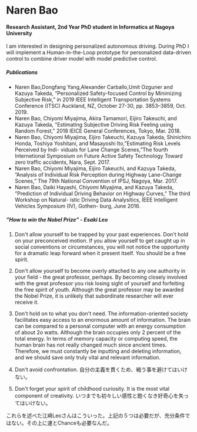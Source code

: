 # Naren Bao

#### Research Assistant, 2nd Year PhD student in Informatics at Nagoya University

I am interested in designing personalized autonomous driving. During PhD I will implement a Human-in-the-Loop prototype for personalized data-driven control to combine driver model with model predictive control.


##### Publications

- Naren Bao,Dongfang Yang,Alexander Carballo,Umit Ozguner and Kazuya Takeda, “Personalized Safety-focused Control by Minimizing Subjective Risk,” in 2019 IEEE Intelligent Transportation Systems Conference (ITSC) Auckland, NZ, October 27-30, pp. 3853–3859, Oct. 2019.
- Naren Bao, Chiyomi Miyajima, Akira Tamamori, Eijiro Takeuchi, and Kazuya Takeda, ”Estimating Subjective Driving Risk Feeling using Random Forest,” 2018 IEICE General Conferences, Tokyo, Mar. 2018. 
- Naren Bao, Chiyomi Miyajima, Eijiro Takeuchi, Kazuya Takeda, Shinichiro Honda, Toshiya Yoshitani, and Masayoshi Ito,”Estimating Risk Levels Perceived by Indi- viduals for Lane Change Scenes,”The fourth Internetional Symposium on Future Active Safety Technology Toward zero traffic accidents, Nara, Sept. 2017. 
- Naren Bao, Chiyomi Miyajima, Eijiro Takeuchi, and Kazuya Takeda, ”Analysis of Individual Risk Perception during Highway Lane-Change Scenes,” The 79th National Convention of IPSJ, Nagoya, Mar. 2017. 
- Naren Bao, Daiki Hayashi, Chiyomi Miyajima, and Kazuya Takeda, ”Prediction of Individual Driving Behavior on Highway Curves,” The third Workshop on Natural- istic Driving Data Analysitics, IEEE Intelligent Vehicles Symposium (IV), Gothen- burg, June 2016. 

##### ”How to win the Nobel Prize” - Esaki Leo

1. Don't allow yourself to be trapped by your past experiences. Don't hold on your preconceived motion. If you allow yourself to get caught up in social conventions or circumstances, you will not notice the opportunity for a dramatic leap forward when it present itself. You should be a free spirit.

2. Don't allow yourself to become overly attached to any one authority in your field - the great professor, perhaps. By becoming closely involved with the great professor you risk losing sight of yourself and forfeiting the free spirit of youth. Although the great professor may be awarded the Nobel Prize, it is unlikely that subordinate researcher will ever receive it.

3. Don't hold on to what you don't need. The information-oriented society facilitates easy access to an enormous amount of information. The brain can be compared to a personal computer with an energy consumption of about 2o watts. Although the brain occupies only 2 percent of the total energy. In terms of memory capacity or computing speed, the human brain has not really changed much since ancient times. Therefore, we must constantly be inputting and deleting information, and we should save only truly vital and relevant information. 

4. Don't avoid confrontation. 自分の主義を貫くため、戦う事を避けてはいけない。

5. Don't forget your spirit of childhood curiosity. It is the most vital component of creativity. いつまでも初々しい感性と飽くなき好奇心を失ってはいけない。

これらを述べた江崎Leoさんはこういった。上記の５つは必要だが、充分条件ではない。その上に運とChanceも必要なんだ。
